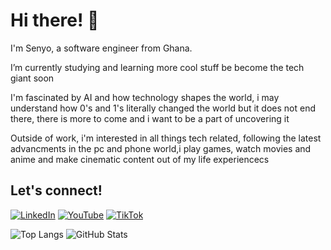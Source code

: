 # Hi there! 👋 

I'm Senyo, a software engineer from Ghana.  

I’m currently studying and learning more cool stuff be become the tech giant soon

I'm fascinated by AI and how technology shapes the world, i may understand how 0's and 1's literally changed the world but it 
does not end there, there is more to come and i want to be a part of uncovering it

Outside of work, i'm interested in all things tech related, following the latest advancments in the pc and phone world,i play games, watch
movies and anime and make cinematic content out of my life experiencecs

## Let's connect!

[![LinkedIn](https://img.shields.io/badge/LinkedIn-0A66C2?style=for-the-badge&logo=linkedin&logoColor=white)](https://www.linkedin.com/in/justice-senyo/) [![YouTube](https://img.shields.io/badge/YouTube-FF0000?style=for-the-badge&logo=youtube&logoColor=white)]([your-link](https://www.youtube.com/channel/UCqJLKWaA4RI0LpMml0H3XIg)) [![TikTok](https://img.shields.io/badge/TikTok-000000?style=for-the-badge&logo=tiktok&logoColor=white)](your-link) 


![Top Langs](https://github-readme-stats.vercel.app/api/top-langs/?username=JusticeSenyo&layout=compact&theme=tokyonight)
![GitHub Stats](https://github-readme-stats.vercel.app/api?username=JusticeSenyo&show_icons=true&theme=tokyonight)
